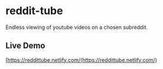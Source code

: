# reddit-tube
Endless viewing of youtube videos on a chosen subreddit.

## Live Demo
[https://reddittube.netlify.com/(https://reddittube.netlify.com/)
